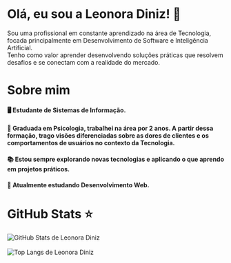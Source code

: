 <h1>Olá, eu sou a Leonora Diniz! 🤗</h1>
  Sou uma profissional em constante aprendizado na área de Tecnologia, focada principalmente em Desenvolvimento de Software e Inteligência Artificial.
<br>
  Tenho como valor aprender desenvolvendo soluções práticas que resolvem desafios e se conectam com a realidade do mercado.
  <h1>Sobre mim</h1>
  <h4>🖥️ Estudante de Sistemas de Informação.</h4>
  <h4>🧠 Graduada em Psicologia, trabalhei na área por 2 anos. A partir dessa formação, trago visões diferenciadas sobre as dores de clientes e os comportamentos de usuários no contexto da Tecnologia.</h4>
  <h4>📚 Estou sempre explorando novas tecnologias e aplicando o que aprendo em projetos práticos.</h4>
  <h4>📘 Atualmente estudando Desenvolvimento Web.</h4>

  <h1>GitHub Stats ⭐</h1>
  
![GitHub Stats de Leonora Diniz](https://github-readme-stats.vercel.app/api?username=leonoradiniz&show_icons=true&icon_color=FAE873&theme=radical&hide_border=true&border_radius=20px&locale=pt-br)
<br><br>
![Top Langs de Leonora Diniz](https://github-readme-stats.vercel.app/api/top-langs/?username=leonoradiniz&theme=radical&hide_border=true&border_radius=20px&locale=pt-br&langs_count=2&layout=compact)
  
